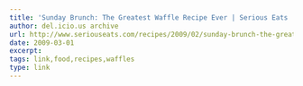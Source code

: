 ```yaml
---
title: 'Sunday Brunch: The Greatest Waffle Recipe Ever | Serious Eats : Recipes'
author: del.icio.us archive
url: http://www.seriouseats.com/recipes/2009/02/sunday-brunch-the-greatest-waffle-recipe-ever.html
date: 2009-03-01
excerpt: 
tags: link,food,recipes,waffles
type: link
---
```

